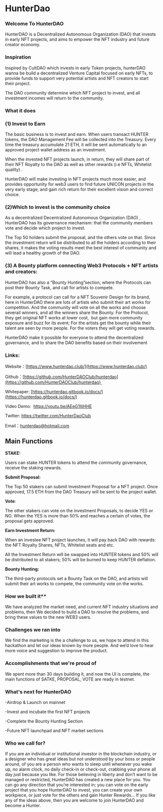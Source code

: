# HunterDao

### Welcome To HunterDAO

HunterDAO is a Decentralized Autonomous Organization (DAO) that invests in early NFT projects, and aims to empower the NFT industry and future creator economy.

### Inspiration

Inspired by CultDAO which invests in early Token projects, hunterDAO wanna be build a decentralized Venture Capital focused on early NFTs, to provide funds to support very potential artists and NFT creators to start their project.

The DAO community determine which NFT project to invest, and all investment incomes will return to the community.

### **What it does**

### **(1) Invest to Earn**

The basic business is to invest and earn. When users transact HUNTER tokens, the DAO Management Fee will be collected into the Treasury. Every time the treasury accumulate 21 ETH, it will be sent automatically to an approved project wallet address as an investment.

When the invested NFT projects launch, in return, they will share part of their NFT Royalty to the DAO as well as other rewards (i.e NFTs, Whitelist quality) .

HunterDAO will make investing in NFT projects much more easier, and provides opportunity for web3 users to find future UNICON projects in the very early stage, and gain rich return for their excellent vision and correct choice.

### **(2)Which to invest is the community choice**

As a decentralized Decentralized Autonomous Organization (DAO) , HunterDAO has its governance mechanism: that the community members vote and decide which project to invest.

The Top 50 holders submit the proposal, and the others vote on that. Since the investment return will be distributed to all the holders according to their shares, it makes the voting results meet the best interest of community and will lead a healthy growth of the DAO. 

### (3) **A Bounty platform connecting Web3 Protocols + NFT artists and creators:**

HunterDAO has also a “Bounty Hunting”section, where the Protocols can post their Bounty Task, and call for artists to compete.

For example, a protocol can call for a NFT Souvenir Design for its brand, here in HunterDAO there are lots of artists who submit their art works for competition. And the community will vote on all the works and choose severail winners, and all the winners share the Bounty. For the Protocol, they get original NFT works at lower cost,  but gain more community exposure and buzz for its event; For the artists get the bounty while their talent are seen by more people. For the voters they will get voting rewards.

HunterDAO make it possible for everyone to attend the decentralized governance, and to share the DAO benefits based on their involvement

### Links:

Website：[https://www.hunterdao.club/](https://www.hunterdao.club/)

Github：[https://github.com/HunterDAOClub/hunterdao](https://github.com/HunterDAOClub/hunterdao) 

Whitepaper: [https://hunterdao.gitbook.io/docs/](https://hunterdao.gitbook.io/docs/)

Video Demo:  [https://y](https://youtu.be/AEeG1lIiHHE)[o](https://youtu.be/AEeG1lIiHHE)[utu.](https://youtu.be/AEeG1lIiHHE)[be](https://youtu.be/AEeG1lIiHHE)[/AE](https://youtu.be/AEeG1lIiHHE)[e](https://youtu.be/AEeG1lIiHHE)[G1lIiHHE](https://youtu.be/AEeG1lIiHHE)

Twitter: https://twitter.com/HunterDaoClub

Email：hunterdao@hotmail.com

## **Main Functions**

**STAKE:**

Users can stake HUNTER tokens to attend the community governance, receive the staking rewards.

**Submit Proposal:**

The Top 50 stakers can submit Investment Proposal for a NFT project. Once approved, 17.5 ETH from the DAO Treasury will be sent to the project wallet.

**Vote**: 

The other stakers can vote on the investment Proposals, to decide YES or NO.  When the YES is more than 50% and reaches a certain of votes, the proposal gets approved.

**Earn Investment Return:**

When an investee NFT project launches, it will pay back DAO with rewards: the NFT Royalty Shares, NFTs, Whitelist seats and etc. 

All the Investment Return will be swapped into HUNTER tokens and 50% will be distributed to all stakers; 50% will be burned to keep HUNTER deflation.

**Bounty Hunting:**

The third-party protocols set a Bounty Task on the DAO, and artists will submit their art works to compete, the community vote on the works.

### How we built it**

We have analyzed the market need, and current NFT industry situations and problems, then We decided to build a DAO to resolve the problems, and bring these values to the new WEB3 users.

###  **Challenges we ran into**

We find the marketing is the a challenge to us, we hope to attend in this hackathon and let our ideas known by more people. And we’d love to hear more voice and suggestion to improve the product.

### **Accomplishments that we're proud of**

We spent more than 30 days building it, and now the UI is complete, the main functions of SATKE, PROPOSAL, VOTE are ready in testnet.

### **What's next for HunterDAO**

-Airdrop & Launch on mainnet

-Invest and incubate the first NFT projects

-Complete the Bounty Hunting Section

-Future NFT launchpad and NFT market sections

### **Who we call for?**

If you are an individual or institutional investor in the blockchain industry, or a designer who has great ideas but not understood by your boss or people around, of you are a person who wants to sleep until whenever you wake up, no alarm clock, no daily check-in or check-out, crabbing your phone all day just because you like. For those believing in liberty and don’t want to be managed or restricted, HunterDAO has created a new place for you. You can go any direction that you’re interested in; you can vote on the early project that you hope HunterDAO to invest, you can create your own workpiece, or just vote for the others and gain Hunter Rewards… If you like any of the ideas above, then you are welcome to join HunterDAO and become a Hunter. 



